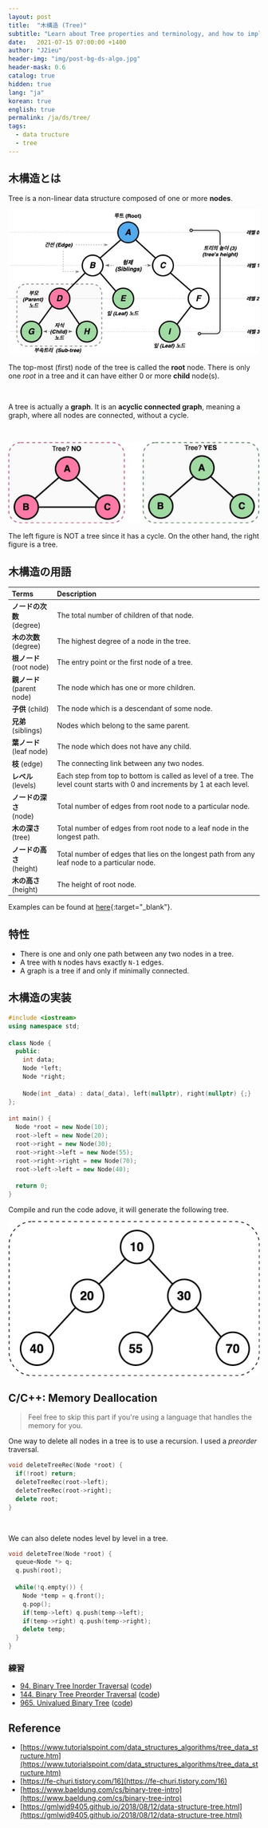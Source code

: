 ```yaml
---
layout: post
title:  "木構造 (Tree)"
subtitle: "Learn about Tree properties and terminology, and how to implement one."
date:   2021-07-15 07:00:00 +1400
author: "J2ieu"
header-img: "img/post-bg-ds-algo.jpg"
header-mask: 0.6
catalog: true
hidden: true
lang: "ja"
korean: true
english: true
permalink: /ja/ds/tree/
tags:
  - data tructure  
  - tree
---
```


## 木構造とは

Tree is a non-linear data structure composed of one or more **nodes**.

![Tree Terms](/img/in-post/devouring/week5/tree-terms.jpg)

The top-most (first) node of the tree is called the **root** node. There is only one *root* in a tree and it can have either 
 0 or more **child** node(s).

<br>

A tree is actually a **graph**. It is an **acyclic connected graph**, meaning a graph, where all nodes are connected, without a cycle.

<br>

![Tree check](/img/in-post/devouring/week5/tree-cycle.jpg)

The left figure is NOT a tree since it has a cycle. On the other hand, the right figure is a tree.

## 木構造の用語

| Terms  | Description  |
|:-----|:-----|
| **ノードの次数**<br>(degree) | The total number of children of that node. |
| **木の次数**<br>(degree) | The highest degree of a node in the tree. |
| **根ノード**<br>(root node) | The entry point or the first node of a tree.|
| **親ノード**<br>(parent node) | The node which has one or more children. |
| **子供** (child) | The node which is a descendant of some node. |
| **兄弟** (siblings) | Nodes which belong to the same parent. |
| **葉ノード**<br>(leaf node) | The node which does not have any child.|
| **枝** (edge) | The connecting link between any two nodes. |
| **レベル** (levels) | Each step from top to bottom is called as level of a tree. The level count starts with 0 and increments by 1 at each level. |
| **ノードの深さ**<br>(node)| Total number of edges from root node to a particular node. |
| **木の深さ**<br>(tree) | Total number of edges from root node to a leaf node in the longest path. |
| **ノードの高さ**<br>(height) | Total number of edges that lies on the longest path from any leaf node to a particular node. |
| **木の高さ**<br>(height)| The height of root node.|  

Examples can be found at [here](https://www.gatevidyalay.com/tree-data-structure-tree-terminology/){:target="_blank"}.

## 特性
- There is one and only one path between any two nodes in a tree.
- A tree with `N` nodes havs exactly `N-1` edges.
- A graph is a tree if and only if minimally connected.

## 木構造の実装

```cpp
#include <iostream>
using namespace std;

class Node {
  public:
    int data;
    Node *left;
    Node *right;

    Node(int _data) : data(_data), left(nullptr), right(nullptr) {;} 
};

int main() {
  Node *root = new Node(10);
  root->left = new Node(20);
  root->right = new Node(30);
  root->right->left = new Node(55);
  root->right->right = new Node(70);
  root->left->left = new Node(40);

  return 0;
}
```

Compile and run the code adove, it will generate the following tree.

![Tree](/img/in-post/ds-algo/tree/tree-output.jpg)

## C/C++: Memory Deallocation

> Feel free to skip this part if you're using a language that handles the memory for you.


One way to delete all nodes in a tree is to use a recursion. I used a *preorder* traversal.
```cpp
void deleteTreeRec(Node *root) {
  if(!root) return;
  deleteTreeRec(root->left);
  deleteTreeRec(root->right);
  delete root;
}
```

<br>

We can also delete nodes level by level in a tree.

```cpp
void deleteTree(Node *root) {
  queue<Node *> q;
  q.push(root);

  while(!q.empty()) {
    Node *temp = q.front();
    q.pop();
    if(temp->left) q.push(temp->left);
    if(temp->right) q.push(temp->right);
    delete temp;
  }
}
```

### 練習
- [94. Binary Tree Inorder Traversal](https://leetcode.com/problems/binary-tree-inorder-traversal/) ([code](https://github.com/j2ieu/cp/tree/leetcode/easy/94))
- [144. Binary Tree Preorder Traversal](https://leetcode.com/problems/binary-tree-preorder-traversal/) ([code](https://github.com/j2ieu/cp/tree/leetcode/easy/144))
- [965. Univalued Binary Tree](https://leetcode.com/problems/univalued-binary-tree/) ([code](https://github.com/j2ieu/cp/tree/leetcode/easy/965/965.cpp))

## Reference
- [https://www.tutorialspoint.com/data_structures_algorithms/tree_data_structure.htm](https://www.tutorialspoint.com/data_structures_algorithms/tree_data_structure.htm)
- [https://fe-churi.tistory.com/16](https://fe-churi.tistory.com/16)
- [https://www.baeldung.com/cs/binary-tree-intro](https://www.baeldung.com/cs/binary-tree-intro)
- [https://gmlwjd9405.github.io/2018/08/12/data-structure-tree.html](https://gmlwjd9405.github.io/2018/08/12/data-structure-tree.html)
